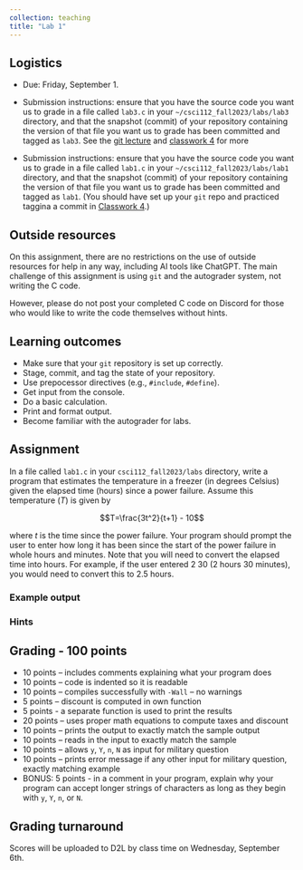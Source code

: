 ```yaml
---
collection: teaching
title: "Lab 1"
---
```


## Logistics
* Due: Friday, September 1.

* Submission instructions: ensure that you have the source code you want us to
	grade in a file called `lab3.c` in your `~/csci112_fall2023/labs/lab3`
	directory, and that the snapshot (commit) of your repository containing the version of that file you want us to grade has been committed and
	tagged as `lab3`. See the [git lecture](https://lgw2.github.io/teaching/csci112-fall-2023/lectures/lecture2) and [classwork 4](https://lgw2.github.io/teaching/csci112-fall-2023/classwork/classwork4) for more
* Submission instructions: ensure that you have the source code you want us to
	grade in a file called `lab1.c` in your `~/csci112_fall2023/labs/lab1`
	directory, and that the snapshot (commit) of your repository containing the version of that file you want us to grade has been committed and
	tagged as `lab1`. (You should have set up your `git` repo and practiced taggina a commit in [Classwork 4](https://lgw2.github.io/teaching/csci112-fall-2023/classwork/classwork4/).)

## Outside resources

On this assignment, there are no restrictions on the use of outside resources
for help in any way, including AI tools like ChatGPT. The main challenge of
this assignment is using `git` and the autograder system, not writing the C
code.

However, please do not post your
completed C code on Discord for those who would like to write
the code themselves without hints.

## Learning outcomes
* Make sure that your `git` repository is set up correctly.
* Stage, commit, and tag the state of your repository.
* Use prepocessor directives (e.g., `#include`, `#define`).
* Get input from the console.
* Do a basic calculation.
* Print and format output.
* Become familiar with the autograder for labs.


## Assignment

In a file called `lab1.c` in your `csci112_fall2023/labs` directory, write a program that estimates the temperature in a freezer (in degrees
Celsius) given the elapsed time (hours) since a power failure. Assume this
temperature ($T$) is given by

$$T=\frac{3t^2}{t+1} - 10$$

where $t$ is the time since the power failure. Your program should prompt the
user to enter how long it has been since the start of the power failure in
whole hours and minutes. Note that you will need to convert the elapsed time
into hours. For example, if the user entered 2 30 (2 hours 30 minutes), you
would need to convert this to 2.5 hours.

### Example output


### Hints

## Grading - 100 points
* 10 points – includes comments explaining what your program does
* 10 points – code is indented so it is readable
* 10 points – compiles successfully with `-Wall` – no warnings
* 5 points – discount is computed in own function
* 5 points - a separate function is used to print the results
* 20 points – uses proper math equations to compute taxes and discount
* 10 points – prints the output to exactly match the sample output
* 10 points – reads in the input to exactly match the sample
* 10 points – allows `y`, `Y`, `n`, `N` as input for military question
* 10 points – prints error message if any other input for military question, exactly matching example
* BONUS: 5 points - in a comment in your program, explain why your program can
	accept longer strings of characters as long as they begin with `y`, `Y`,
	`n`, or `N`.

## Grading turnaround
Scores will be uploaded to D2L by class time on Wednesday, September 6th.
